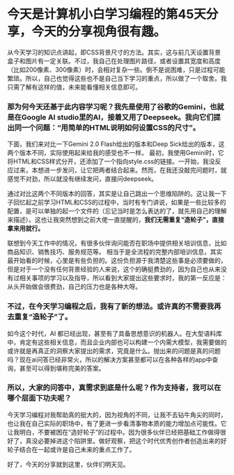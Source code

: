 # 今天是计算机小白学习编程的第45天分享，今天的分享视角很有趣。

从今天学习的知识点讲起，即CSS背景尺寸的方法。其实，这与前几天设置背景盒子和图片有一定关联。不过，我自己在处理图片路径，或者设置其宽度和高度（比如200像素、300像素）时，会相对复杂一些。倒不是说困难，只是过程可能繁琐。所以，自己也觉得这些也不是自己当下学习的重点，所以做了一个取舍。我只需了解有这样的值，未来能看懂相关信息即可。

### 那为何今天还基于此内容学习呢？我先是使用了谷歌的Gemini，也就是在Google AI studio里的AI，接着又用了Deepseek。我向它们提出同一个问题：“用简单的HTML说明如何设置CSS的尺寸”。

下面，我们来对比一下Gemini 2.0 Flash给出的版本和Deep Sick给出的版本，这两个版本不同，实际使用起来给我的感受也不一样。 最初，我使用Gemini时，它将HTML和CSS样式分开，还添加了一个指向style.css的链接。一开始，我没反应过来，本想进一步发问，让它把两者结合起来。然而，在我还没敲完问题时，就感觉不对劲，所以就没有继续发问，直接问deepseek。

通过对比这两个不同版本的回答，其实是让自己跳出一个思维陷阱的。这让我一下子回忆起之前学习HTML和CSS的过程中，当时有专门讲说，如果是一些比较多的配置，是可以单独的起一个文件的（忘记当时是怎么表达的了，就先用自己的理解来描述）。这也让我突然想到之前大佬一直提醒的，**我们无需重复“造轮子”，直接拿来用就行。**

联想到今天工作中的情况，有很多伙伴询问能否在职场中提供相关培训信息，比如商品知识、销售技巧、服务规范等。 相当于是全流程的完整内部培训信息，其实最开始看的时候，心里是有些负担的。这份负担源于我清楚这些事是必须要做的，但是对于一个没有任何背景经验的人来说，这个的确挺费劲的，因为自己也从来没有过相关事项的学习以及指导，所以看到大家提出这些要求时，我的第一反应是：从头开始做会很费劲，自己的压力也是各种大呀。

### 不过，在今天学习编程之后，我有了新的想法。或许真的不需要我再去重复“造轮子”了。

如今这个时代，AI 都已经出现，甚至有了具备思想意识的机器人。在大型语料库中，肯定有这些相关信息，而且企业内部也可以构建一个内需大模型，我需要做的或许就是再真正的洞察大家提出的需求，究竟是什么。抛出来的问题是真的问题吗？现在ai问答已经非常火，所以的解决方案甚至都可以在各种各样的app中查询，甚至可以得到堪称完美的答案。

### 所以，大家的问答中，真需求到底是什么呢？作为支持者，我可以在哪个层面下功夫呢？

今天学习编程对我帮助真的挺大的，因为视角的不同，让我不去钻牛角尖的同时，也让我在自己实际的职场中，有了更进一步看清事物本质的能力增加点可能性。它让我明白，不要被困在“造好轮子”的过程中。因为很多伙伴已经把基础工作做得很好了，真没必要掉进这个陷阱里。做好观察，把这个时代优秀创作者创造出来的好轮子结合在一起或许是自己未来的重点工作了。

好了，今天的分享就到这里，伙伴们明天见。